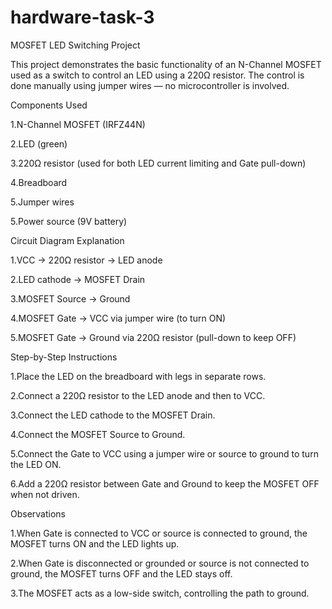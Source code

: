 # hardware-task-3

MOSFET LED Switching Project

This project demonstrates the basic functionality of an N-Channel MOSFET used as a switch to control an LED using a 220Ω resistor. The control is done manually using jumper wires — no microcontroller is involved.

Components Used

1.N-Channel MOSFET (IRFZ44N)

2.LED (green)

3.220Ω resistor (used for both LED current limiting and Gate pull-down)

4.Breadboard

5.Jumper wires

5.Power source (9V battery)

Circuit Diagram Explanation

1.VCC → 220Ω resistor → LED anode

2.LED cathode → MOSFET Drain

3.MOSFET Source → Ground

4.MOSFET Gate → VCC via jumper wire (to turn ON)

5.MOSFET Gate → Ground via 220Ω resistor (pull-down to keep OFF)

Step-by-Step Instructions

1.Place the LED on the breadboard with legs in separate rows.

2.Connect a 220Ω resistor to the LED anode and then to VCC.

3.Connect the LED cathode to the MOSFET Drain.

4.Connect the MOSFET Source to Ground.

5.Connect the Gate to VCC using a jumper wire or source to ground to turn the LED ON.

6.Add a 220Ω resistor between Gate and Ground to keep the MOSFET OFF when not driven.


Observations

1.When Gate is connected to VCC or source is connected to ground, the MOSFET turns ON and the LED lights up.

2.When Gate is disconnected or grounded or source is not connected to ground, the MOSFET turns OFF and the LED stays off.

3.The MOSFET acts as a low-side switch, controlling the path to ground.

